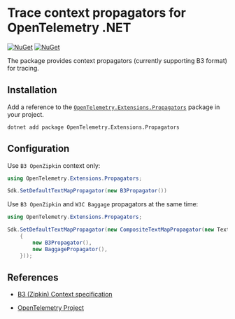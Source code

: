 # Trace context propagators for OpenTelemetry .NET

[![NuGet](https://img.shields.io/nuget/v/OpenTelemetry.Extensions.Propagators.svg)](https://www.nuget.org/packages/OpenTelemetry.Extensions.Propagators)
[![NuGet](https://img.shields.io/nuget/dt/OpenTelemetry.Extensions.Propagators.svg)](https://www.nuget.org/packages/OpenTelemetry.Extensions.Propagators)

The package provides context propagators (currently supporting B3 format) for tracing.

## Installation

Add a reference to the
[`OpenTelemetry.Extensions.Propagators`](https://www.nuget.org/packages/OpenTelemetry.Extensions.Propagators)
package in your project.

```shell
dotnet add package OpenTelemetry.Extensions.Propagators
```

## Configuration

Use `B3 OpenZipkin` context only:

```csharp
using OpenTelemetry.Extensions.Propagators;

Sdk.SetDefaultTextMapPropagator(new B3Propagator())
```

Use `B3 OpenZipkin` and `W3C Baggage` propagators at the same time:

```csharp
using OpenTelemetry.Extensions.Propagators;

Sdk.SetDefaultTextMapPropagator(new CompositeTextMapPropagator(new TextMapPropagator[]
    {
        new B3Propagator(),
        new BaggagePropagator(),
    }));
```

## References

* [B3 (Zipkin) Context specification](https://github.com/openzipkin/b3-propagation)

* [OpenTelemetry Project](https://opentelemetry.io/)
